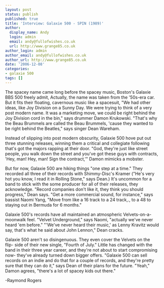 ```yaml
---
layout: post
status: publish
published: true
title: 'Interview: Galaxie 500 - SPIN (1989)'
author:
  display_name: Andy
  login: admin
  email: andy@fullofwishes.co.uk
  url: http://www.grange85.co.uk
author_login: admin
author_email: andy@fullofwishes.co.uk
author_url: http://www.grange85.co.uk
date: '2006-12-08'
categories:
- galaxie 500
tags: []
---
```

The spacey name came long before the spacey music, Boston's Galaxie BBS 500
freely admit, Actually, the name was taken from the '50s-era car. But it fits
their floating, cavernous music like a spacesuit, "We had other ideas, like
Joy Division on a Sunny Day. We were trying to think of a very post modern
name. It was a marketing move, we could be right behind the Joy Division cord
in the bin," says drummer Damon Krukowski. "That's why the Beau Brummels are
called the Beau Brummels, 'cause they wanted to be right behind the Beatles,"
says singer Dean Wareham.

Instead of slipping into post modern obscurity, Galaxie 500 hove put out three
stunning releases, winning them a critical and collegiate following that's got
the majors rapping at their door. "God, they're just like street people, you
walk down the street and you've got these guys with contracts, 'Hey, man! Hey,
man! Sign the contract,'" Damon mimicks a mobster.

But for now, Galaxie 500 are hiking things "one step at a time." They recorded
all three of their records with Shimmy-Disc's Kramer ("He's very hot you know,
I read it in Rolling Stone," says Dean.) It's uncommon for a band to stick
with the some producer for all of their releases, they acknowledge. "Record
companies don't like it, they think you should progress," Dean says. "Get a
more commercial sound, for instance," says bassist Naomi Yang, "Move from like
a 16 track to a 24 track,., to a 48 to staying out in Bermuda for 6 months."

Galaxie 500's records have all maintained an atmospheric Velvets-on-a-moonwalk
feel. "Velvet Underground," says Naomi, "actually we've never heard 'em
before." "'We've never heard their music,' as Lenny Kravitz would say, that's
what he said about John Lennon," Dean cracks.

Galaxie 500 aren't so disingenuous. They even cover the Velvets on the flip-
side of their new single, "Fourth of July." Little has changed with the band
in their three year career, and they're not about to start compromising now-
they've already turned down bigger offers. "Galaxie 500 can sell records on an
indie and do that for a couple of records, and they're pretty sure that they
can do it," says Dean of their plans for the future. "Yeah," Damon agrees,
"there's a lot of spacey kids out there."

-Raymond Rogers

